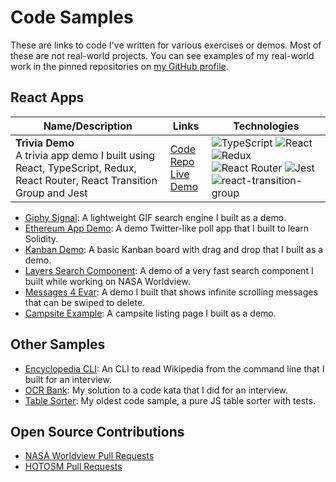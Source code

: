 # Code Samples

These are links to code I've written for various exercises or demos. Most of these are not real-world projects. You can see examples of my real-world work in the pinned repositories on [my GitHub profile](https://github.com/localjo).

## React Apps

| Name/Description | Links | Technologies |
|------------------|-------|--------------|
| **Trivia Demo** <br> A trivia app demo I built using React, TypeScript, Redux, React Router, React Transition Group and Jest  | [Code Repo](https://github.com/localjo/trivia-demo) <br> [Live Demo](https://iamlocaljo.com/trivia-demo/) | ![TypeScript](https://img.shields.io/badge/typescript-007ACC?logo=typescript&style=for-the-badge&logoColor=white) ![React](https://img.shields.io/badge/react-61DAFB?logo=react&style=for-the-badge&logoColor=white) ![Redux](https://img.shields.io/badge/redux-764ABC?logo=redux&style=for-the-badge&logoColor=white) ![React Router](https://img.shields.io/badge/react--router-CA4245?logo=react-router&style=for-the-badge&logoColor=white) ![Jest](https://img.shields.io/badge/jest-C21325?logo=jest&style=for-the-badge&logoColor=white) ![react-transition-group](https://img.shields.io/badge/react--transition--group-CA4245?style=for-the-badge) |

- [Giphy Signal](https://github.com/localjo/giphy-signal): A lightweight GIF search engine I built as a demo.
- [Ethereum App Demo](https://github.com/localjo/ethereum-app-demo): A demo Twitter-like poll app that I built to learn Solidity.
- [Kanban Demo](https://github.com/localjo/kanban-takehome): A basic Kanban board with drag and drop that I built as a demo.
- [Layers Search Component](https://github.com/localjo/layers-search): A demo of a very fast search component I built while working on NASA Worldview.
- [Messages 4 Evar](https://github.com/localjo/messages-4-evar): A demo I built that shows infinite scrolling messages that can be swiped to delete.
- [Campsite Example](https://github.com/localjo/campsite-example): A campsite listing page I built as a demo.

## Other Samples

- [Encyclopedia CLI](https://github.com/localjo/encyclopedia-cli): An CLI to read Wikipedia from the command line that I built for an interview.
- [OCR Bank](https://github.com/localjo/ocr-bank): My solution to a code kata that I did for an interview.
- [Table Sorter](https://github.com/localjo/table-sorter): My oldest code sample, a pure JS table sorter with tests.

## Open Source Contributions

- [NASA Worldview Pull Requests](https://github.com/nasa-gibs/worldview/pulls?utf8=%E2%9C%93&q=+is%3Apr+author%3Alocaljo+)
- [HOTOSM Pull Requests](https://github.com/hotosm/MapCampaigner/pulls?utf8=%E2%9C%93&q=is%3Apr+author%3Alocaljo+)
